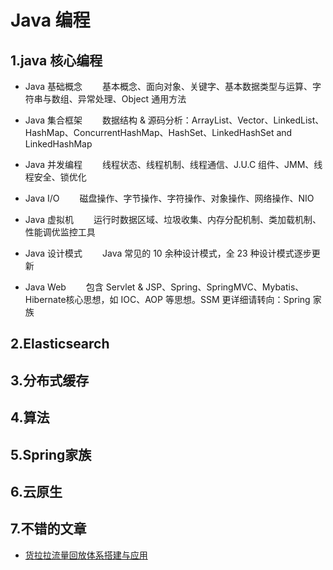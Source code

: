 # Java 编程


## 1.java 核心编程
- Java 基础概念
　　基本概念、面向对象、关键字、基本数据类型与运算、字符串与数组、异常处理、Object 通用方法

- Java 集合框架
　　数据结构 & 源码分析：ArrayList、Vector、LinkedList、HashMap、ConcurrentHashMap、HashSet、LinkedHashSet and LinkedHashMap

- Java 并发编程
　　线程状态、线程机制、线程通信、J.U.C 组件、JMM、线程安全、锁优化

- Java I/O
　　磁盘操作、字节操作、字符操作、对象操作、网络操作、NIO

- Java 虚拟机
　　运行时数据区域、垃圾收集、内存分配机制、类加载机制、性能调优监控工具

- Java 设计模式
　　Java 常见的 10 余种设计模式，全 23 种设计模式逐步更新

- Java Web
　　包含 Servlet & JSP、Spring、SpringMVC、Mybatis、Hibernate核心思想，如 IOC、AOP 等思想。SSM 更详细请转向：Spring 家族

## 2.Elasticsearch
## 3.分布式缓存
## 4.算法
## 5.Spring家族
## 6.云原生
## 7.不错的文章
- [货拉拉流量回放体系搭建与应用](https://mp.weixin.qq.com/s/vGIF3idnADJzA3WQmjv6kg)
